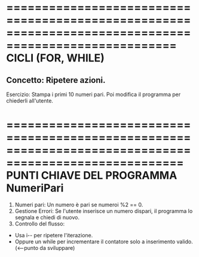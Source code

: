 ======================================================================================================
                                      CICLI (FOR, WHILE)
======================================================================================================
Concetto: Ripetere azioni.
------------------------------------------------------------------------------------------------------
Esercizio: Stampa i primi 10 numeri pari.
           Poi modifica il programma per chiederli all'utente.

=======================================================================================================
                               PUNTI CHIAVE DEL PROGRAMMA NumeriPari
=======================================================================================================
1. Numeri pari: Un numero è pari se numeroi %2 == 0.
2. Gestione Errori: Se l'utente inserisce un numero dispari, il programma lo segnala e chiedi di nuovo.
3. Controllo del flusso:
  - Usa i-- per ripetere l'iterazione.
  - Oppure un while per incrementare il contatore solo a inserimento valido. (<--punto da sviluppare)
